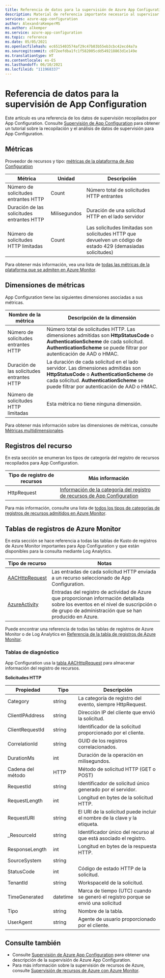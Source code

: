```yaml
---
title: Referencia de datos para la supervisión de Azure App Configuration
description: Material de referencia importante necesario al supervisar App Configuration
services: azure-app-configuration
author: AlexandraKemperMS
ms.author: alkemper
ms.service: azure-app-configuration
ms.topic: reference
ms.date: 05/05/2021
ms.openlocfilehash: ec6515403574af29c47b03b55eb3cbc42ecd4a7a
ms.sourcegitcommit: c072eefdba1fc1f582005cdd549218863d1e149e
ms.translationtype: HT
ms.contentlocale: es-ES
ms.lasthandoff: 06/10/2021
ms.locfileid: "111968337"
---
```

# <a name="monitoring-app-configuration-data-reference"></a>Referencia de datos para la supervisión de App Configuration

Este artículo es una referencia de los datos de supervisión recopilados por App Configuration. Consulte [Supervisión de App Configuration](monitor-app-configuration.md) para obtener un tutorial sobre la recopilación y el análisis de datos de supervisión para App Configuration.

## <a name="metrics"></a>Métricas 
Proveedor de recursos y tipo: [métricas de la plataforma de App Configuration](../azure-monitor/essentials/metrics-supported.md#microsoftappconfigurationconfigurationstores)

| Métrica | Unidad | Descripción |
|-------|-----| ----- |
| Número de solicitudes entrantes HTTP   | Count | Número total de solicitudes HTTP entrantes |
|Duración de las solicitudes entrantes HTTP | Milisegundos | Duración de una solicitud HTTP en el lado servidor |
| Número de solicitudes HTTP limitadas | Count |    Las solicitudes limitadas son solicitudes HTTP que devuelven un código de estado 429 (demasiadas solicitudes) |

Para obtener más información, vea una lista de [todas las métricas de la plataforma que se admiten en Azure Monitor](../azure-monitor/essentials/metrics-supported.md).


## <a name="metric-dimensions"></a>Dimensiones de métricas
App Configuration tiene las siguientes dimensiones asociadas a sus métricas.

| Nombre de la métrica | Descripción de la dimensión |
|-------|-----|
| Número de solicitudes entrantes HTTP | Número total de solicitudes HTTP. Las dimensiones admitidas son **HttpStatusCode** o **AuthenticationScheme** de cada solicitud. **AuthenticationScheme** se puede filtrar por autenticación de AAD o HMAC.   |
| Duración de las solicitudes entrantes HTTP | La duración de cada solicitud en el lado servidor. Las dimensiones admitidas son **HttpStatusCode** o **AuthenticationScheme** de cada solicitud. **AuthenticationScheme** se puede filtrar por autenticación de AAD o HMAC. |
| Número de solicitudes HTTP limitadas | Esta métrica no tiene ninguna dimensión. |

 Para obtener más información sobre las dimensiones de métricas, consulte [Métricas multidimensionales](../azure-monitor/essentials/data-platform-metrics.md#multi-dimensional-metrics).

## <a name="resource-logs"></a>Registros del recurso
En esta sección se enumeran los tipos de categoría del registro de recursos recopilados para App Configuration. 

| Tipo de registro de recursos | Más información|
|-------|-----|
| HttpRequest | [Información de la categoría del registro de recursos de App Configuration](../azure-monitor/essentials/resource-logs-categories.md) |

Para más información, consulte una lista de [todos los tipos de categorías de registros de recursos admitidos en Azure Monitor](../azure-monitor/essentials/resource-logs-schema.md).
 
## <a name="azure-monitor-logs-tables"></a>Tablas de registros de Azure Monitor

En esta sección se hace referencia a todas las tablas de Kusto de registros de Azure Monitor importantes para App Configuration y que están disponibles para la consulta mediante Log Analytics.

|Tipo de recurso | Notas |
|-------|-----|
| [AACHttpRequest](/azure/azure-monitor/reference/tables/aachttprequest) | Las entradas de cada solicitud HTTP enviada a un recurso seleccionado de App Configuration. |
| [AzureActivity](/azure/azure-monitor/reference/tables/azureactivity) | Entradas del registro de actividad de Azure que proporcionan información detallada sobre los eventos en el nivel de suscripción o de grupo de administración que se han producido en Azure. |

Puede encontrar una referencia de todas las tablas de registros de Azure Monitor o de Log Analytics en [Referencia de la tabla de registros de Azure Monitor](/azure/azure-monitor/reference/tables/tables-resourcetype).

### <a name="diagnostics-tables"></a>Tablas de diagnóstico

App Configuration usa la [tabla AACHttpRequest](/azure/azure-monitor/reference/tables/aachttprequest) para almacenar información del registro de recursos.

**Solicitudes HTTP**

|Propiedad | Tipo | Descripción |
|-------|-----| ----- |
|Category   |string |La categoría de registro del evento, siempre HttpRequest. 
|ClientIPAddress |  string| Dirección IP del cliente que envió la solicitud.
|ClientRequestId|   string| Identificador de la solicitud proporcionado por el cliente.
|CorrelationId| string| GUID de los registros correlacionados.
|DurationMs|    int |Duración de la operación en milisegundos.
|Cadena del método| HTTP| Método de solicitud HTTP (GET o POST)
|RequestId| string| Identificador de solicitud único generado por el servidor.
|RequestLength| int |Longitud en bytes de la solicitud HTTP.
|RequestURI|    string| El URI de la solicitud puede incluir el nombre de la clave y la etiqueta. 
|_ResourceId|   string| Identificador único del recurso al que está asociado el registro.
|ResponseLength|    int|    Longitud en bytes de la respuesta HTTP.
|SourceSystem| string|  
|StatusCode|    int |Código de estado HTTP de la solicitud.
|TenantId|  string  |WorkspaceId de la solicitud. 
|TimeGenerated| datetime|   Marca de tiempo (UTC) cuando se generó el registro porque se envió una solicitud
|Tipo   |string|    Nombre de la tabla.
|UserAgent| string| Agente de usuario proporcionado por el cliente.


## <a name="see-also"></a>Consulte también

* Consulte [Supervisión de Azure App Configuration](monitor-app-configuration.md) para obtener una descripción de la supervisión de Azure App Configuration.
* Para más información sobre la supervisión de recursos de Azure, consulte [Supervisión de recursos de Azure con Azure Monitor](../azure-monitor/essentials/monitor-azure-resource.md).